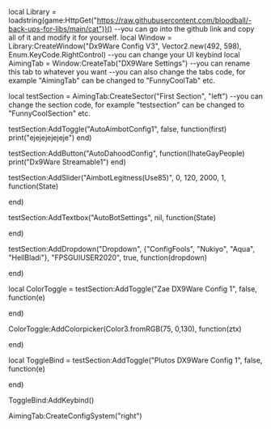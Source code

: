 local Library = loadstring(game:HttpGet("https://raw.githubusercontent.com/bloodball/-back-ups-for-libs/main/cat"))() --you can go into the github link and copy all of it and modify it for yourself.
local Window = Library:CreateWindow("Dx9Ware Config V3", Vector2.new(492, 598), Enum.KeyCode.RightControl) --you can change your UI keybind
local AimingTab = Window:CreateTab("DX9Ware Settings") --you can rename this tab to whatever you want --you can also change the tabs code, for example "AimingTab" can be changed to "FunnyCoolTab" etc.


local testSection = AimingTab:CreateSector("First Section", "left")  --you can  change the section code, for example "testsection" can be changed to "FunnyCoolSection" etc.

testSection:AddToggle("AutoAimbotConfig1", false, function(first)
    print("ejejejejejeje")
end)

testSection:AddButton("AutoDahoodConfig", function(IhateGayPeople)
    print("Dx9Ware Streamable1")
end)

testSection:AddSlider("AimbotLegitness(Use85)", 0, 120, 2000, 1, function(State)
    
end)

testSection:AddTextbox("AutoBotSettings", nil, function(State)

end)

testSection:AddDropdown("Dropdown", {"ConfigFools", "Nukiyo", "Aqua", "HellBladi"}, "FPSGUIUSER2020", true, function(dropdown)

end)

local ColorToggle = testSection:AddToggle("Zae DX9Ware Config 1", false, function(e)

end)

ColorToggle:AddColorpicker(Color3.fromRGB(75, 0,130), function(ztx)
   
end)

local ToggleBind = testSection:AddToggle("Plutos DX9Ware Config 1", false, function(e)

end)

ToggleBind:AddKeybind()

AimingTab:CreateConfigSystem("right")

